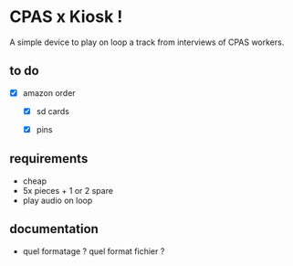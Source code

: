 # CPAS x Kiosk !

A simple device to play on loop a track from interviews of CPAS workers.

## to do
* [x] amazon order 
    * [x] sd cards
    * [x] pins


## requirements
* cheap
* 5x pieces + 1 or 2 spare
* play audio on loop

## documentation
* quel formatage ? quel format fichier ?

<!--

## mail 
Hello mon sam !
J'espère que votre installation se passe bien, je suis vraiment content pour vous t'es vraiment un monstre (triple monstre).

J'ai fini le proto
ça fonctionne très bien.

Plusieurs questions
* casing ? (la boite)
    dans les souvenirs tu voulais t'en charger. Tu as peut être plus le temps, tu veux que je jette un oeuil et te fasse une propale ? Si c'est le cas faut qu'on discute en terme d'étanchéité tout ça
    * factures matos
    est-ce que dans votre structure éco. ça vous arrange d'avoir les factures du matos (cartes MP3, enceintes, etc...) ou vous en avez pas besoin et je fais ça à mon nom et on voit dans la facture finale ? ↓
    * factures moi
    combien de budget vous aviez prévu pour ça ? Sans batterie et sans casing en terme de matos on est à peu près à 15€ je pense par pièce.
    * documentation projet
    je compte documenter tout ça pour vous aider en terme de formatage de carte,quoi faire si bug, liste du matos si il faut remplacer* etc...

(*) à ce propos je me disais peut être faire 1 spare en plus de celui que j'ai en proto ce qui ferait 7 en tout au cas où il y ai damage à un moment où l'autre, tu penses qu'il en faut plus ?
-->



